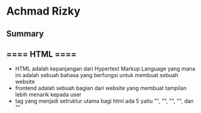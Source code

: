 # Achmad Rizky 
## Summary

## ==== HTML ====

- HTML adalah kepanjangan dari Hypertext Markup Language yang mana ini adalah sebuah bahasa yang berfungsi untuk membuat sebuah website 
- frontend adalah sebuah bagian dari website yang membuat tampilan lebih menarik kepada user
- tag yang menjadi setruktur utama bagi html ada 5 yaitu "<!DOCTYPE html>", "<html>", "<head>", "<tittle>", dan "<body>"
